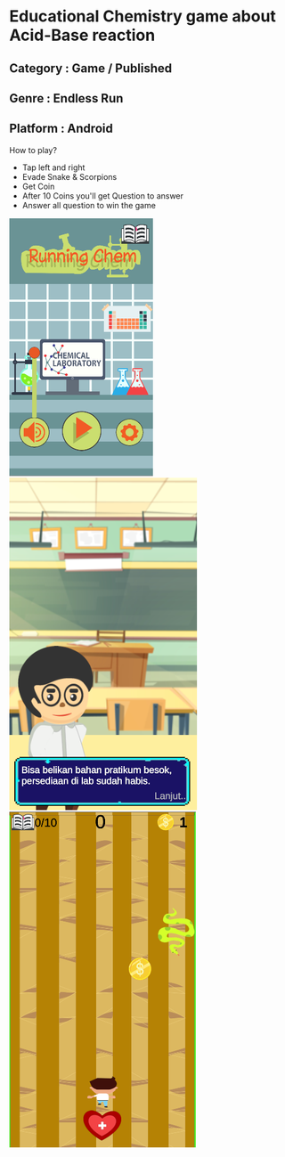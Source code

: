 # Educational Chemistry game about Acid-Base reaction

## Category : Game / Published
## Genre    : Endless Run
## Platform : Android

How to play?
- Tap left and right
- Evade Snake & Scorpions
- Get Coin
- After 10 Coins you'll get Question to answer
- Answer all question to win the game

![alt text](runningchem_ss1.png) 
![alt text](runningchem_ss2.png) 
![alt text](runningchem_ss3.png)  
